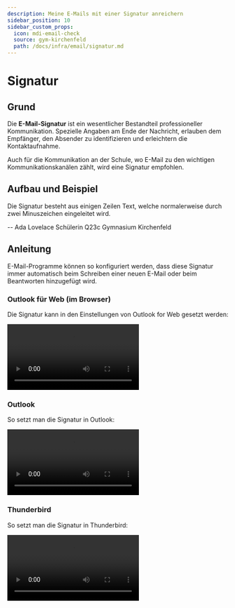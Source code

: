 ```yaml
---
description: Meine E-Mails mit einer Signatur anreichern
sidebar_position: 10
sidebar_custom_props:
  icon: mdi-email-check
  source: gym-kirchenfeld
  path: /docs/infra/email/signatur.md
---
```


# Signatur



## Grund

Die **E-Mail-Signatur** ist ein wesentlicher Bestandteil professioneller Kommunikation. Spezielle Angaben am Ende der Nachricht, erlauben dem Empfänger, den Absender zu identifizieren und erleichtern die Kontaktaufnahme.

Auch für die Kommunikation an der Schule, wo E-Mail zu den wichtigen Kommunikationskanälen zählt, wird eine Signatur empfohlen.

## Aufbau und Beispiel

Die Signatur besteht aus einigen Zeilen Text, welche normalerweise durch zwei Minuszeichen eingeleitet wird.

<BrowserBox>

-\-
Ada Lovelace
Schülerin Q23c
Gymnasium Kirchenfeld

</BrowserBox>

## Anleitung

E-Mail-Programme können so konfiguriert werden, dass diese Signatur immer automatisch beim Schreiben einer neuen E-Mail oder beim Beantworten hinzugefügt wird.

### Outlook für Web (im Browser)
Die Signatur kann in den Einstellungen von Outlook for Web gesetzt werden:

<vue-plyr>
  <video controls>
    <source src="./images/AnleitungSignaturWebmail.mp4" type="video/mp4"/>
  </video>
</vue-plyr>


### Outlook
So setzt man die Signatur in Outlook:

<vue-plyr>
  <video controls>
    <source src="./images/AnleitungSignaturOutlook.mp4" type="video/mp4"/>
  </video>
</vue-plyr>


### Thunderbird
So setzt man die Signatur in Thunderbird:

<vue-plyr>
  <video controls>
    <source src="./images/AnleitungSignaturThunderbird.mp4" type="video/mp4"/>
  </video>
</vue-plyr>
